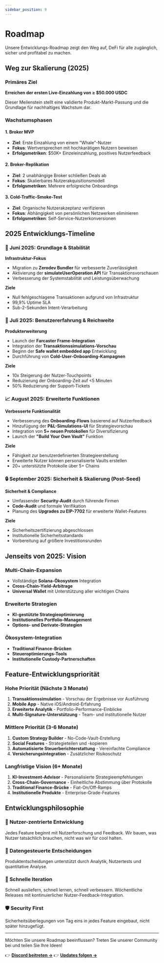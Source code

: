 ```yaml
---
sidebar_position: 9
---
```


# Roadmap

Unsere Entwicklungs-Roadmap zeigt den Weg auf, DeFi für alle zugänglich, sicher und profitabel zu
machen.

## Weg zur Skalierung (2025)

### Primäres Ziel

**Erreichen der ersten Live-Einzahlung von ≥ $50.000 USDC**

Dieser Meilenstein stellt eine validierte Produkt-Markt-Passung und die Grundlage für nachhaltiges
Wachstum dar.

### Wachstumsphasen

#### 1. **Broker MVP**

- **Ziel**: Erste Einzahlung von einem "Whale"-Nutzer
- **Fokus**: Wertversprechen mit hochkarätigen Nutzern beweisen
- **Erfolgsmetriken**: $50K+ Einzeleinzahlung, positives Nutzerfeedback

#### 2. **Broker-Replikation**

- **Ziel**: 2 unabhängige Broker schließen Deals ab
- **Fokus**: Skalierbares Nutzerakquisitionsmodell
- **Erfolgsmetriken**: Mehrere erfolgreiche Onboardings

#### 3. **Cold-Traffic-Smoke-Test**

- **Ziel**: Organische Nutzerakzeptanz verifizieren
- **Fokus**: Abhängigkeit von persönlichen Netzwerken eliminieren
- **Erfolgsmetriken**: Self-Service-Nutzerkonversionen

## 2025 Entwicklungs-Timeline

### 🔧 **Juni 2025: Grundlage & Stabilität**

**Infrastruktur-Fokus**

- Migration zu **Zerodev Bundler** für verbesserte Zuverlässigkeit
- Aktivierung der **simulateUserOperation API** für Transaktionsvorschauen
- Verbesserung der Systemstabilität und Leistungsüberwachung

**Ziele**

- Null fehlgeschlagene Transaktionen aufgrund von Infrastruktur
- 99,9% Uptime SLA
- Sub-2-Sekunden Intent-Verarbeitung

### 🚀 **Juli 2025: Benutzererfahrung & Reichweite**

**Produkterweiterung**

- Launch der **Farcaster Frame-Integration**
- Integration der **Transaktionssimulations-Vorschau**
- Beginn der **Safe wallet embedded app** Entwicklung
- Durchführung von **Cold-User-Onboarding-Kampagnen**

**Ziele**

- 10x Steigerung der Nutzer-Touchpoints
- Reduzierung der Onboarding-Zeit auf &lt;5 Minuten
- 50% Reduzierung der Support-Tickets

### 📈 **August 2025: Erweiterte Funktionen**

**Verbesserte Funktionalität**

- Verbesserung des **Onboarding-Flows** basierend auf Nutzerfeedback
- Hinzufügung der **P&L-Simulations-UI** für Strategievorschau
- Integration von **5+ neuen Protokollen** für Diversifizierung
- Launch der **"Build Your Own Vault"** Funktion

**Ziele**

- Fähigkeit zur benutzerdefinierten Strategieerstellung
- Erweiterte Nutzer können personalisierte Vaults erstellen
- 20+ unterstützte Protokolle über 5+ Chains

### 🔒 **September 2025: Sicherheit & Skalierung (Post-Seed)**

**Sicherheit & Compliance**

- Umfassender **Security-Audit** durch führende Firmen
- **Code-Audit** und formale Verifikation
- Planung des **Upgrades zu EIP-7702** für erweiterte Wallet-Features

**Ziele**

- Sicherheitszertifizierung abgeschlossen
- Institutionelle Sicherheitsstandards
- Vorbereitung auf größere Investitionsrunden

## Jenseits von 2025: Vision

### Multi-Chain-Expansion

- Vollständige **Solana-Ökosystem** Integration
- **Cross-Chain-Yield-Arbitrage**
- **Universal Wallet** mit Unterstützung aller wichtigen Chains

### Erweiterte Strategien

- **KI-gestützte Strategieoptimierung**
- **Institutionelles Portfolio-Management**
- **Options- und Derivate-Strategien**

### Ökosystem-Integration

- **Traditional Finance-Brücken**
- **Steueroptimierungs-Tools**
- **Institutionelle Custody-Partnerschaften**

## Feature-Entwicklungspriorität

### Hohe Priorität (Nächste 3 Monate)

1. **Transaktionssimulation** - Vorschau der Ergebnisse vor Ausführung
2. **Mobile App** - Native iOS/Android-Erfahrung
3. **Erweiterte Analytik** - Portfolio-Performance-Einblicke
4. **Multi-Signature-Unterstützung** - Team- und institutionelle Nutzer

### Mittlere Priorität (3-6 Monate)

1. **Custom Strategy Builder** - No-Code-Vault-Erstellung
2. **Social Features** - Strategieteilen und -kopieren
3. **Automatisierte Steuerberichterstattung** - Vereinfachte Compliance
4. **Versicherungsintegration** - Zusätzlicher Risikoschutz

### Langfristige Vision (6+ Monate)

1. **KI-Investment-Advisor** - Personalisierte Strategieempfehlungen
2. **Cross-Chain-Governance** - Einheitliche Abstimmung über Protokolle
3. **Traditional Finance-Brücke** - Fiat-On/Off-Ramps
4. **Institutionelle Produkte** - Enterprise-Grade-Features

## Entwicklungsphilosophie

### 🎯 **Nutzer-zentrierte Entwicklung**

Jedes Feature beginnt mit Nutzerforschung und Feedback. Wir bauen, was Nutzer tatsächlich brauchen,
nicht was wir für cool halten.

### 🔬 **Datengesteuerte Entscheidungen**

Produktentscheidungen unterstützt durch Analytik, Nutzertests und quantitative Analyse.

### 🚀 **Schnelle Iteration**

Schnell ausliefern, schnell lernen, schnell verbessern. Wöchentliche Releases mit kontinuierlicher
Nutzer-Feedback-Integration.

### 🛡️ **Security First**

Sicherheitsüberlegungen von Tag eins in jedes Feature eingebaut, nicht später hinzugefügt.

---

Möchten Sie unsere Roadmap beeinflussen? Treten Sie unserer Community bei und teilen Sie Ihre Ideen!

👉 **[Discord beitreten →](https://discord.gg/zap-pilot)** 👉
**[Updates folgen →](https://twitter.com/zappilot)**
